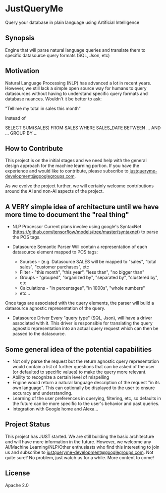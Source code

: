 # JustQueryMe
Query your database in plain language using Artificial Intelligence

## Synopsis

Engine that will parse natural language queries and translate them to specific datasource query formats (SQL, Json, etc)

## Motivation

Natural Language Processing (NLP) has advanced a lot in recent years. However, we still lack a simple open source way for humans to query datasources without having to understand specific query formats and database nuances. Wouldn't it be better to ask:

"Tell me my total in sales this month"

Instead of

SELECT SUM(SALES) FROM SALES WHERE SALES_DATE BETWEEN ... AND ... GROUP BY ...

## How to Contribute

This project is on the initial stages and we need help with the general design approach for the machine learning portion. If you have the experience and would like to contribute, please subscribe to justqueryme-development@googlegroups.com.

As we evolve the project further, we will certainly welcome contributions around the AI and non-AI aspects of the project.

## A VERY simple idea of architecture until we have more time to document the "real thing"

- NLP Processor
Current plans involve using google's SyntaxNet (https://github.com/tensorflow/models/tree/master/syntaxnet) to parse the POS tags. 

- Datasource Semantic Parser
Will contain a representation of each datasource element mapped to POS tags:
  - Sources - (e.g. Datasource SALES will be mapped to "sales", "total sales", "customer purchases", etc
  - Filter -  "this month", "this year", "less than", "no bigger than"
  - Groups - "grouped", "organized by", "separated by", "clustered by", etc
  - Calculations - "in percentages", "in 1000s", "whole numbers"
  - etc...
  
Once tags are associated with the query elements, the parser will build a datasource agnostic representation of the query.

- Datasource Driver
Every "query type" (SQL, Json), will have a driver associated with it. This driver is responsible for translating the query agnostic representation into an actual query request which can then be passed to the datasource.

## Some general idea of the potential capabilities

- Not only parse the request but the return agnostic query representation would contain a list of further questions that can be asked of the user (or defaulted to specific values) to make the query more relevant.
- Ability to recognize a certain level of mispelling
- Engine would return a natural language description of the request "in its own language". This can optionally be displayed to the user to ensure accuracy and understanding.
- Learning of the user preferences in querying, filtering, etc, so defaults in the future can be more specific to the user's behavior and past queries.
- Integration with Google home and Alexa...

## Project Status

This project has JUST started. We are still building the basic architecture and will have more information in the future. However, we welcome any AI/Machine Learning/NLP/Other enthusiasts who find this interesting to join us and subscribe to justqueryme-development@googlegroups.com. Not quite sure? No problem, just watch us for a while. More content to come!

## License

Apache 2.0
